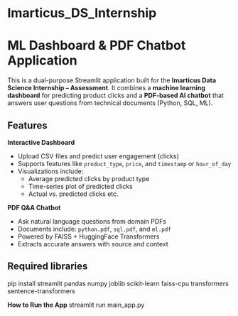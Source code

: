 # Imarticus_DS_Internship

# ML Dashboard & PDF Chatbot Application

This is a dual-purpose Streamlit application built for the **Imarticus Data Science Internship – Assessment**. It combines a **machine learning dashboard** for predicting product clicks and a **PDF-based AI chatbot** that answers user questions from technical documents (Python, SQL, ML).


## Features

**Interactive Dashboard**  
- Upload CSV files and predict user engagement (clicks)  
- Supports features like `product_type`, `price`, and `timestamp` or `hour_of_day`  
- Visualizations include:
  - Average predicted clicks by product type
  - Time-series plot of predicted clicks
  - Actual vs. predicted clicks etc.

**PDF Q&A Chatbot**  
- Ask natural language questions from domain PDFs  
- Documents include: `python.pdf`, `sql.pdf`, and `ml.pdf`  
- Powered by FAISS + HuggingFace Transformers  
- Extracts accurate answers with source and context


## Required libraries
pip install streamlit pandas numpy joblib scikit-learn faiss-cpu transformers sentence-transformers

**How to Run the App**
streamlit run main_app.py



